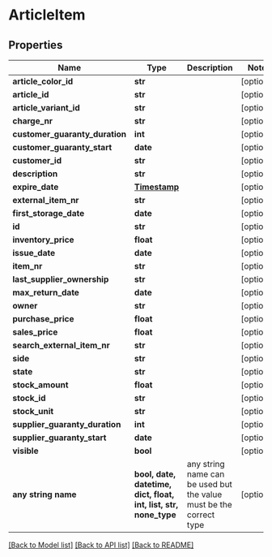 # ArticleItem


## Properties
Name | Type | Description | Notes
------------ | ------------- | ------------- | -------------
**article_color_id** | **str** |  | [optional] 
**article_id** | **str** |  | [optional] 
**article_variant_id** | **str** |  | [optional] 
**charge_nr** | **str** |  | [optional] 
**customer_guaranty_duration** | **int** |  | [optional] 
**customer_guaranty_start** | **date** |  | [optional] 
**customer_id** | **str** |  | [optional] 
**description** | **str** |  | [optional] 
**expire_date** | [**Timestamp**](Timestamp.md) |  | [optional] 
**external_item_nr** | **str** |  | [optional] 
**first_storage_date** | **date** |  | [optional] 
**id** | **str** |  | [optional] 
**inventory_price** | **float** |  | [optional] 
**issue_date** | **date** |  | [optional] 
**item_nr** | **str** |  | [optional] 
**last_supplier_ownership** | **str** |  | [optional] 
**max_return_date** | **date** |  | [optional] 
**owner** | **str** |  | [optional] 
**purchase_price** | **float** |  | [optional] 
**sales_price** | **float** |  | [optional] 
**search_external_item_nr** | **str** |  | [optional] 
**side** | **str** |  | [optional] 
**state** | **str** |  | [optional] 
**stock_amount** | **float** |  | [optional] 
**stock_id** | **str** |  | [optional] 
**stock_unit** | **str** |  | [optional] 
**supplier_guaranty_duration** | **int** |  | [optional] 
**supplier_guaranty_start** | **date** |  | [optional] 
**visible** | **bool** |  | [optional] 
**any string name** | **bool, date, datetime, dict, float, int, list, str, none_type** | any string name can be used but the value must be the correct type | [optional]

[[Back to Model list]](../README.md#documentation-for-models) [[Back to API list]](../README.md#documentation-for-api-endpoints) [[Back to README]](../README.md)


